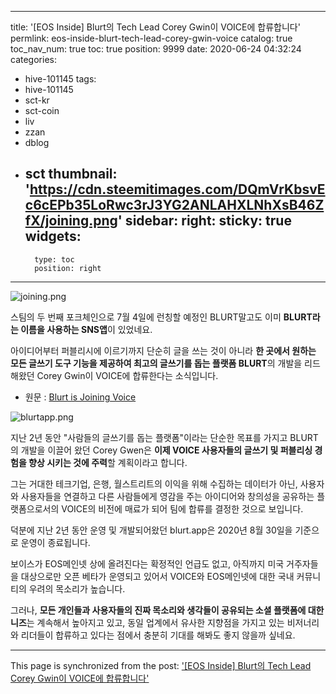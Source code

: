 
---
title: '[EOS Inside] Blurt의 Tech Lead Corey Gwin이 VOICE에 합류합니다'
permlink: eos-inside-blurt-tech-lead-corey-gwin-voice
catalog: true
toc_nav_num: true
toc: true
position: 9999
date: 2020-06-24 04:32:24
categories:
- hive-101145
tags:
- hive-101145
- sct-kr
- sct-coin
- liv
- zzan
- dblog
- sct
thumbnail: 'https://cdn.steemitimages.com/DQmVrKbsvEc6cEPb35LoRwc3rJ3YG2ANLAHXLNhXsB46ZfX/joining.png'
sidebar:
    right:
        sticky: true
widgets:
    -
        type: toc
        position: right
---


![joining.png](https://cdn.steemitimages.com/DQmVrKbsvEc6cEPb35LoRwc3rJ3YG2ANLAHXLNhXsB46ZfX/joining.png)

스팀의 두 번째 포크체인으로 7월 4일에 런칭할 예정인 BLURT말고도 이미 **BLURT라는 이름을 사용하는 SNS앱**이 있었네요. 

아이디어부터 퍼블리시에 이르기까지 단순히 글을 쓰는 것이 아니라 **한 곳에서 원하는 모든 글쓰기 도구 기능을 제공하여 최고의 글쓰기를 돕는 플랫폼 BLURT**의 개발을 리드해왔던 Corey Gwin이 VOICE에 합류한다는 소식입니다.

- 원문 : [Blurt is Joining Voice](https://blurt.app/@coreygwin/blurt-is-joining-voice/5ef13d5eedc86b010f611174)

![blurtapp.png](https://cdn.steemitimages.com/DQmYQVdqxHZ9Xq6emn7dmANLQTu8mS9DYWumq8jczYi1jWJ/blurtapp.png)

지난 2년 동안 "사람들의 글쓰기를 돕는 플랫폼"이라는 단순한 목표를 가지고 BLURT의 개발을 이끌어 왔던 Corey Gwen은 **이제 VOICE 사용자들의 글쓰기 및 퍼블리싱 경험을 향상 시키는 것에 주력**할 계획이라고 합니다.

그는 거대한 테크기업, 은행, 월스트리트의 이익을 위해 수집하는 데이터가 아닌, 사용자와 사용자들을 연결하고 다른 사람들에게 영감을 주는 아이디어와 창의성을 공유하는 플랫폼으로서의 VOICE의 비전에 매료가 되어 팀에 합류를 결정한 것으로 보입니다. 

덕분에 지난 2년 동안 운영 및 개발되어왔던 blurt.app은 2020년 8월 30일을 기준으로 운영이 종료됩니다.  

보이스가 EOS메인넷 상에 올려진다는 확정적인 언급도 없고, 아직까지 미국 거주자들을 대상으로만 오픈 베타가 운영되고 있어서 VOICE와 EOS메인넷에 대한 국내 커뮤니티의 우려의 목소리가 높습니다.

그러나, **모든 개인들과 사용자들의 진짜 목소리와 생각들이 공유되는 소셜 플랫폼에 대한 니즈**는 계속해서 높아지고 있고, 동일 업계에서 유사한 지향점을 가지고 있는 비저너리와 리더들이 합류하고 있다는 점에서 충분히 기대를 해봐도 좋지 않을까 싶네요.

- - -

This page is synchronized from the post: ['[EOS Inside] Blurt의 Tech Lead Corey Gwin이 VOICE에 합류합니다'](https://steemit.com/@donekim/eos-inside-blurt-tech-lead-corey-gwin-voice)
